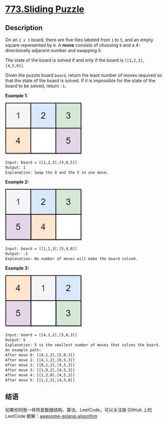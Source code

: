 # [773.Sliding Puzzle][title]

## Description
On an `2 x 3` board, there are five tiles labeled from `1` to `5`, and an empty square represented by `0`. A **move** consists of choosing `0` and a 4-directionally adjacent number and swapping it.

The state of the board is solved if and only if the board is `[[1,2,3],[4,5,0]]`.

Given the puzzle board `board`, return the least number of moves required so that the state of the board is solved. If it is impossible for the state of the board to be solved, return `-1`.

**Example 1:**  

![1](./1.jpg)

```
Input: board = [[1,2,3],[4,0,5]]
Output: 1
Explanation: Swap the 0 and the 5 in one move.
```

**Example 2:**  

![2](./2.jpg)

```
Input: board = [[1,2,3],[5,4,0]]
Output: -1
Explanation: No number of moves will make the board solved.
```

**Example 3:**  

![3](./3.jpg)

```
Input: board = [[4,1,2],[5,0,3]]
Output: 5
Explanation: 5 is the smallest number of moves that solves the board.
An example path:
After move 0: [[4,1,2],[5,0,3]]
After move 1: [[4,1,2],[0,5,3]]
After move 2: [[0,1,2],[4,5,3]]
After move 3: [[1,0,2],[4,5,3]]
After move 4: [[1,2,0],[4,5,3]]
After move 5: [[1,2,3],[4,5,0]]
```

## 结语

如果你同我一样热爱数据结构、算法、LeetCode，可以关注我 GitHub 上的 LeetCode 题解：[awesome-golang-algorithm][me]

[title]: https://leetcode.com/problems/sliding-puzzle/
[me]: https://github.com/kylesliu/awesome-golang-algorithm
